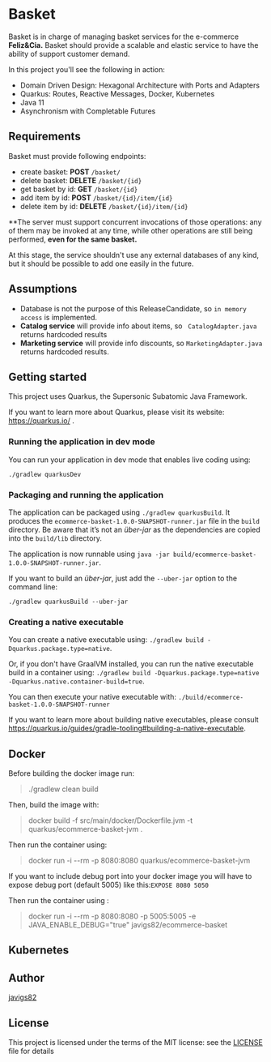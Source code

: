 # Basket

Basket is in charge of managing basket services for the e-commerce **Feliz&Cia.**
Basket should provide a scalable and elastic service to have the ability of 
support customer demand.

In this project you'll see the following in action:

 - Domain Driven Design: Hexagonal Architecture with Ports and Adapters
 - Quarkus: Routes, Reactive Messages, Docker, Kubernetes
 - Java 11
 - Asynchronism with Completable Futures


## Requirements

Basket must provide following endpoints:

 - create basket: **POST** `/basket/`
 - delete basket: **DELETE** `/basket/{id}`
 - get basket by id: **GET** `/basket/{id}`
 - add item by id: **POST** `/basket/{id}/item/{id}`
 - delete item by id: **DELETE** `/basket/{id}/item/{id}`

**The server must support concurrent invocations of those operations: any of them 
may be invoked at any time, while other operations are still being performed, 
**even for the same basket.**

At this stage, the service shouldn't use any external databases of any kind, 
but it should be possible to add one easily in the future.

## Assumptions

 - Database is not the purpose of this ReleaseCandidate, so `in memory access` 
 is implemented.
 - **Catalog service** will provide info about items, so ` CatalogAdapter.java` 
 returns hardcoded results
 - **Marketing service** will provide info discounts, so `MarketingAdapter.java`
 returns hardcoded results.


## Getting started

This project uses Quarkus, the Supersonic Subatomic Java Framework.

If you want to learn more about Quarkus, please visit its website: https://quarkus.io/ .


### Running the application in dev mode

You can run your application in dev mode that enables live coding using:
```
./gradlew quarkusDev
```

### Packaging and running the application

The application can be packaged using `./gradlew quarkusBuild`.
It produces the `ecommerce-basket-1.0.0-SNAPSHOT-runner.jar` file in the `build` directory.
Be aware that it’s not an _über-jar_ as the dependencies are copied into the `build/lib` directory.

The application is now runnable using `java -jar build/ecommerce-basket-1.0.0-SNAPSHOT-runner.jar`.

If you want to build an _über-jar_, just add the `--uber-jar` option to the command line:
```
./gradlew quarkusBuild --uber-jar
```

### Creating a native executable

You can create a native executable using: `./gradlew build -Dquarkus.package.type=native`.

Or, if you don't have GraalVM installed, you can run the native executable build 
in a container using: `./gradlew build -Dquarkus.package.type=native -Dquarkus.native.container-build=true`.

You can then execute your native executable with: `./build/ecommerce-basket-1.0.0-SNAPSHOT-runner`

If you want to learn more about building native executables, please consult 
https://quarkus.io/guides/gradle-tooling#building-a-native-executable.

## Docker

Before building the docker image run:

> ./gradlew clean build

Then, build the image with:

> docker build -f src/main/docker/Dockerfile.jvm -t quarkus/ecommerce-basket-jvm .

Then run the container using:

> docker run -i --rm -p 8080:8080 quarkus/ecommerce-basket-jvm

If you want to include debug port into your docker image you will have to expose
debug port (default 5005) like this:`EXPOSE 8080 5050`

Then run the container using : 

> docker run -i --rm -p 8080:8080 -p 5005:5005 -e JAVA_ENABLE_DEBUG="true" javigs82/ecommerce-basket

## Kubernetes

## Author

[javigs82](https://github.com/javigs82)

## License

This project is licensed under the terms of the MIT license: see the 
[LICENSE](./LICENSE) file for details
